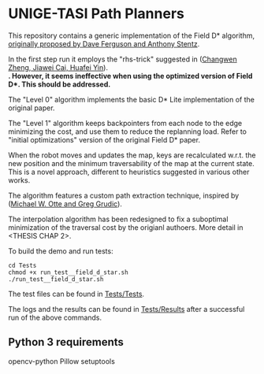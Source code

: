 # UNIGE-TASI Path Planners

This repository contains a generic implementation of the Field D* algorithm,
[originally proposed by Dave Ferguson and Anthony Stentz](https://www.ri.cmu.edu/pub_files/pub4/ferguson_david_2005_3/ferguson_david_2005_3.pdf).

In the first step run it employs the "rhs-trick" suggested in ([Changwen Zheng, Jiawei Cai, Huafei Yin](https://www.scirp.org/pdf/ALAMT20120200001_65663100.pdf)).<br>
<strong>. However, it seems ineffective when using the optimized version of Field D*. This should be addressed.</strong>

The "Level 0" algorithm implements the basic D* Lite implementation of the original paper.

The "Level 1" algorithm keeps backpointers from each node to the edge minimizing the cost, and use them to reduce the replanning load.
Refer to "initial optimizations" version of the original Field D* paper.

When the robot moves and updates the map, keys are recalculated w.r.t. the new position and the minimum traversability of the map at the current state.
This is a novel approach, different to heuristics suggested in various other works.

The algorithm features a custom path extraction technique, inspired by ([Michael W. Otte and Greg Grudic](https://ieeexplore.ieee.org/stamp/stamp.jsp?tp=&arnumber=5354775)).

The interpolation algorithm has been redesigned to fix a suboptimal minimization of the traversal cost by the origianl authoers. More detail in <THESIS CHAP 2>.

To build the demo and run tests:
```
cd Tests
chmod +x run_test__field_d_star.sh
./run_test__field_d_star.sh
```
The test files can be found in [Tests/Tests](Tests/Tests).

The logs and the results can be found in [Tests/Results](Tests/Results) after a successful run of the above commands.

## Python 3 requirements
opencv-python
Pillow
setuptools